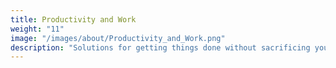 ```yaml
---
title: Productivity and Work
weight: "11"
image: "/images/about/Productivity_and_Work.png"
description: "Solutions for getting things done without sacrificing your privacy."
---
```

